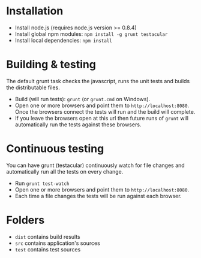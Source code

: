 # Installation

* Install node.js (requires node.js version >= 0.8.4)
* Install global npm modules: `npm install -g grunt testacular`
* Install local dependencies: `npm install`

# Building & testing
The default grunt task checks the javascript, runs the unit tests and builds the distributable files.

* Build (will run tests): `grunt` (or `grunt.cmd` on Windows).
* Open one or more browsers and point them to `http://localhost:8080`.  Once the browsers connect the tests will run and the build will complete.
* If you leave the browsers open at this url then future runs of `grunt` will automatically run the tests against these browsers.

# Continuous testing
You can have grunt (testacular) continuously watch for file changes and automatically run all the tests on every change.

* Run `grunt test-watch`
* Open one or more browsers and point them to `http://localhost:8080`.
* Each time a file changes the tests will be run against each browser.
# Folders

* `dist` contains build results
* `src` contains application's sources
* `test` contains test sources